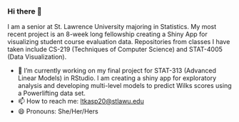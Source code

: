 ### Hi there 👋

I am a senior at St. Lawrence University majoring in Statistics. My most recent project is an 8-week long fellowship creating a Shiny App for visualizing student course evaluation data. Repositories from classes I have taken include CS-219 (Techniques of Computer Science) and STAT-4005 (Data Visualization). 

- 🔭 I’m currently working on my final project for STAT-313 (Advanced Linear Models) in RStudio. I am creating a shiny app for exploratory analysis and developing multi-level models to predict Wilks scores using a Powerlifting data set. 
- 📫 How to reach me: ltkasp20@stlawu.edu
- 😄 Pronouns: She/Her/Hers

<!--
**lilykasperek/lilykasperek** is a ✨ _special_ ✨ repository because its `README.md` (this file) appears on your GitHub profile.

Here are some ideas to get you started:

- 🔭 I’m currently working on ...
- 🌱 I’m currently learning ...
- 👯 I’m looking to collaborate on ...
- 🤔 I’m looking for help with ...
- 💬 Ask me about ...
- 📫 How to reach me: ...
- 😄 Pronouns: ... 
- ⚡ Fun fact: ...
-->
